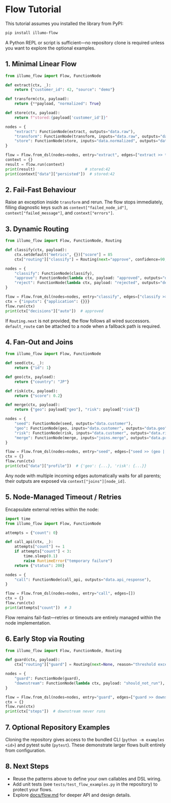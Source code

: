 # Flow Tutorial

This tutorial assumes you installed the library from PyPI:

```bash
pip install illumo-flow
```

A Python REPL or script is sufficient—no repository clone is required unless you want to explore the optional examples.

## 1. Minimal Linear Flow
```python
from illumo_flow import Flow, FunctionNode

def extract(ctx, _):
    return {"customer_id": 42, "source": "demo"}

def transform(ctx, payload):
    return {**payload, "normalized": True}

def store(ctx, payload):
    return f"stored:{payload['customer_id']}"

nodes = {
    "extract": FunctionNode(extract, outputs="data.raw"),
    "transform": FunctionNode(transform, inputs="data.raw", outputs="data.normalized"),
    "store": FunctionNode(store, inputs="data.normalized", outputs="data.persisted"),
}

flow = Flow.from_dsl(nodes=nodes, entry="extract", edges=["extract >> transform", "transform >> store"])
context = {}
result = flow.run(context)
print(result)                      # stored:42
print(context["data"]["persisted"])  # stored:42
```

## 2. Fail-Fast Behaviour
Raise an exception inside `transform` and rerun. The flow stops immediately, filling diagnostic keys such as `context["failed_node_id"]`, `context["failed_message"]`, and `context["errors"]`.

## 3. Dynamic Routing
```python
from illumo_flow import Flow, FunctionNode, Routing

def classify(ctx, payload):
    ctx.setdefault("metrics", {})["score"] = 85
    ctx["routing"]["classify"] = Routing(next="approve", confidence=90, reason="demo")

nodes = {
    "classify": FunctionNode(classify),
    "approve": FunctionNode(lambda ctx, payload: "approved", outputs="decisions.auto"),
    "reject": FunctionNode(lambda ctx, payload: "rejected", outputs="decisions.auto"),
}

flow = Flow.from_dsl(nodes=nodes, entry="classify", edges=["classify >> (approve | reject)"])
ctx = {"inputs": {"application": {}}}
flow.run(ctx)
print(ctx["decisions"]["auto"])  # approved
```
If `Routing.next` is not provided, the flow follows all wired successors. `default_route` can be attached to a node when a fallback path is required.

## 4. Fan-Out and Joins
```python
from illumo_flow import Flow, FunctionNode

def seed(ctx, _):
    return {"id": 1}

def geo(ctx, payload):
    return {"country": "JP"}

def risk(ctx, payload):
    return {"score": 0.2}

def merge(ctx, payload):
    return {"geo": payload["geo"], "risk": payload["risk"]}

nodes = {
    "seed": FunctionNode(seed, outputs="data.customer"),
    "geo": FunctionNode(geo, inputs="data.customer", outputs="data.geo"),
    "risk": FunctionNode(risk, inputs="data.customer", outputs="data.risk"),
    "merge": FunctionNode(merge, inputs="joins.merge", outputs="data.profile"),
}

flow = Flow.from_dsl(nodes=nodes, entry="seed", edges=["seed >> (geo | risk)", "(geo & risk) >> merge"])
ctx = {}
flow.run(ctx)
print(ctx["data"]["profile"])  # {'geo': {...}, 'risk': {...}}
```
Any node with multiple incoming edges automatically waits for all parents; their outputs are exposed via `context["joins"][node_id]`.

## 5. Node-Managed Timeout / Retries
Encapsulate external retries within the node:
```python
import time
from illumo_flow import Flow, FunctionNode

attempts = {"count": 0}

def call_api(ctx, _):
    attempts["count"] += 1
    if attempts["count"] < 3:
        time.sleep(0.1)
        raise RuntimeError("temporary failure")
    return {"status": 200}

nodes = {
    "call": FunctionNode(call_api, outputs="data.api_response"),
}

flow = Flow.from_dsl(nodes=nodes, entry="call", edges=[])
ctx = {}
flow.run(ctx)
print(attempts["count"])  # 3
```
Flow remains fail-fast—retries or timeouts are entirely managed within the node implementation.

## 6. Early Stop via Routing
```python
from illumo_flow import Flow, FunctionNode, Routing

def guard(ctx, payload):
    ctx["routing"]["guard"] = Routing(next=None, reason="threshold exceeded")

nodes = {
    "guard": FunctionNode(guard),
    "downstream": FunctionNode(lambda ctx, payload: "should_not_run"),
}

flow = Flow.from_dsl(nodes=nodes, entry="guard", edges=["guard >> downstream"])
ctx = {}
flow.run(ctx)
print(ctx["steps"])  # downstream never runs
```

## 7. Optional Repository Examples
Cloning the repository gives access to the bundled CLI (`python -m examples <id>`) and pytest suite (`pytest`). These demonstrate larger flows built entirely from configuration.

## 8. Next Steps
- Reuse the patterns above to define your own callables and DSL wiring.
- Add unit tests (see `tests/test_flow_examples.py` in the repository) to protect your flows.
- Explore [docs/flow.md](flow.md) for deeper API and design details.
